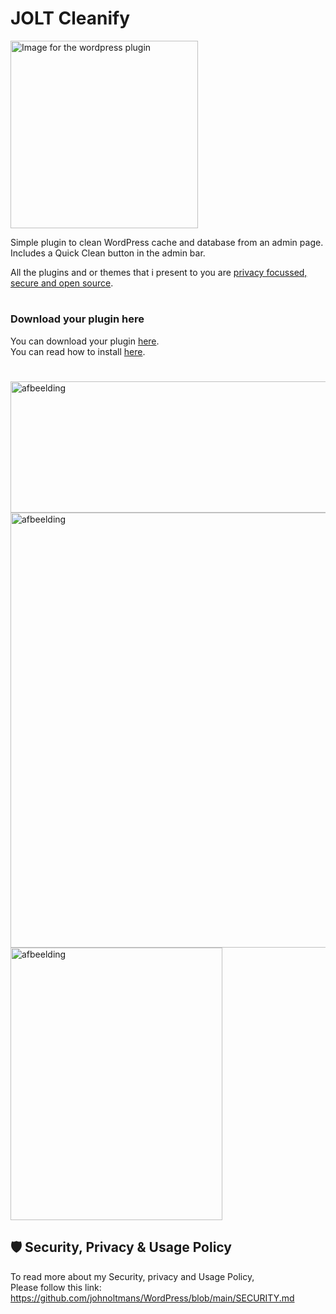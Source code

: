 <h1>JOLT Cleanify</h1>
<img src="https://github.com/user-attachments/assets/52b9b86f-ffba-4aea-8e01-8adf85d5a848" alt="Image for the wordpress plugin" width="300" >


Simple plugin to clean WordPress cache and database from an admin page. <br>Includes a Quick Clean button in the admin bar.<br>

All the plugins and or themes that i present to you are [privacy focussed, secure and open source](https://github.com/johnoltmans/WordPress/blob/main/SECURITY.md).

#
### Download your plugin here
You can download your plugin [here](https://github.com/johnoltmans/JOLT-Cleanify/archive/refs/heads/main.zip).<br>
You can read how to install [here](https://github.com/johnoltmans/WordPress/wiki/How-to-install-the-plugins).
#

<img width="651" height="210" alt="afbeelding" src="https://github.com/user-attachments/assets/7ab2aebb-8726-40e6-80a3-c53c57e16fcc" />
<img width="1201" height="696" alt="afbeelding" src="https://github.com/user-attachments/assets/fb8eee40-33a3-4afe-86a9-386595d130c2" />
<img width="339" height="436" alt="afbeelding" src="https://github.com/user-attachments/assets/549510de-4be7-4459-b09f-f20dd078e447" />


## 🛡 Security, Privacy & Usage Policy

To read more about my Security, privacy and Usage Policy,<br>
Please follow this link: https://github.com/johnoltmans/WordPress/blob/main/SECURITY.md

